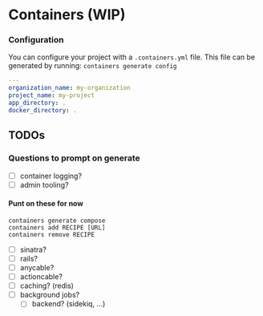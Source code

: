 # Containers (WIP)

### Configuration

You can configure your project with a `.containers.yml` file.
This file can be generated by running: `containers generate config`

```yaml
---
organization_name: my-organization
project_name: my-project
app_directory: .
docker_directory: .
```

## TODOs

### Questions to prompt on generate

- [ ] container logging?
- [ ] admin tooling?

#### Punt on these for now

```
containers generate compose
containers add RECIPE [URL]
containers remove RECIPE
```

- [ ] sinatra?
- [ ] rails?
- [ ] anycable?
- [ ] actioncable?
- [ ] caching? (redis)
- [ ] background jobs?
  - [ ] backend? (sidekiq, ...)
